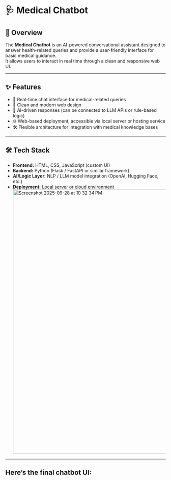 # 🩺 Medical Chatbot  

## 📌 Overview  
The **Medical Chatbot** is an AI-powered conversational assistant designed to answer health-related queries and provide a user-friendly interface for basic medical guidance.  
It allows users to interact in real time through a clean and responsive web UI.  
 

---

## ✨ Features  
- 💬 Real-time chat interface for medical-related queries  
- 🎨 Clean and modern web design  
- 🤖 AI-driven responses (can be connected to LLM APIs or rule-based logic)  
- 🌐 Web-based deployment, accessible via local server or hosting service  
- 🛠 Flexible architecture for integration with medical knowledge bases  

---

## 🛠 Tech Stack  
- **Frontend:** HTML, CSS, JavaScript (custom UI)  
- **Backend:** Python (Flask / FastAPI or similar framework)  
- **AI/Logic Layer:** NLP / LLM model integration (OpenAI, Hugging Face, etc.)  
- **Deployment:** Local server or cloud environment  <img width="1179" height="831" alt="Screenshot 2025-09-28 at 10 32 34 PM" src="https://github.com/user-attachments/assets/8d011795-5f6d-44e5-a293-f1bdb25df854" />


---

##  Here’s the final chatbot UI:
